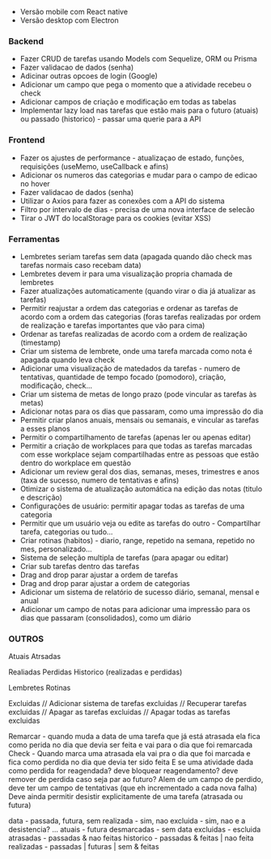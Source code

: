 - Versão mobile com React native
- Versão desktop com Electron

### Backend

- Fazer CRUD de tarefas usando Models com Sequelize, ORM ou Prisma
- Fazer validacao de dados (senha)
- Adicinar outras opcoes de login (Google)
- Adicionar um campo que pega o momento que a atividade recebeu o check
- Adicionar campos de criação e modificação em todas as tabelas
- Implementar lazy load nas tarefas que estão mais para o futuro (atuais) ou passado (historico) - passar uma querie para a API

### Frontend

- Fazer os ajustes de performance - atualizaçao de estado, funções, requisições (useMemo, useCallback e afins)
- Adicionar os numeros das categorias e mudar para o campo de edicao no hover
- Fazer validacao de dados (senha)
- Utilizar o Axios para fazer as conexões com a API do sistema
- Filtro por intervalo de dias - precisa de uma nova interface de selecão
- Tirar o JWT do localStorage para os cookies (evitar XSS)

### Ferramentas

- Lembretes seriam tarefas sem data (apagada quando dão check mas tarefas normais caso recebam data)
- Lembretes devem ir para uma visualização propria chamada de lembretes
- Fazer atualizações automaticamente (quando virar o dia já atualizar as tarefas)
- Permitir reajustar a ordem das categorias e ordenar as tarefas de acordo com a ordem das categorias (foras tarefas realizadas por ordem de realização e tarefas importantes que vão para cima)
- Ordenar as tarefas realizadas de acordo com a ordem de realização (timestamp)
- Criar um sistema de lembrete, onde uma tarefa marcada como nota é apagada quando leva check
- Adicionar uma visualização de matedados da tarefas - numero de tentativas, quantidade de tempo focado (pomodoro), criação, modificação, check...
- Criar um sistema de metas de longo prazo (pode vincular as tarefas às metas)
- Adicionar notas para os dias que passaram, como uma impressão do dia
- Permitir criar planos anuais, mensais ou semanais, e vincular as tarefas a esses planos
- Permitir o compartilhamento de tarefas (apenas ler ou apenas editar)
- Permitir a criação de workplaces para que todas as tarefas marcadas com esse workplace sejam compartilhadas entre as pessoas que estão dentro do workplace em questão
- Adicionar um review geral dos dias, semanas, meses, trimestres e anos (taxa de sucesso, numero de tentativas e afins)
- Otimizar o sistema de atualização automática na edição das notas (titulo e descrição)
- Configurações de usuário: permitir apagar todas as tarefas de uma categoria
- Permitir que um usuário veja ou edite as tarefas do outro - Compartilhar tarefa, categorias ou tudo...
- Criar rotinas (habitos) - diario, range, repetido na semana, repetido no mes, personalizado...
- Sistema de seleção multipla de tarefas (para apagar ou editar)
- Criar sub tarefas dentro das tarefas
- Drag and drop parar ajustar a ordem de tarefas
- Drag and drop parar ajustar a ordem de categorias
- Adicionar um sistema de relatório de sucesso diário, semanal, mensal e anual
- Adicionar um campo de notas para adicionar uma impressão para os dias que passaram (consolidados), como um diário

### OUTROS

Atuais
Atrsadas

Realiadas
Perdidas
Historico (realizadas e perdidas)

Lembretes
Rotinas

Excluidas
// Adicionar sistema de tarefas excluidas
// Recuperar tarefas excluidas
// Apagar as tarefas excluidas
// Apagar todas as tarefas excluidas

Remarcar - quando muda a data de uma tarefa que já está atrasada ela fica como perida no dia que devia ser feita e vai para o dia que foi remarcada
Check - Quando marca uma atrasada ela vai pra o dia que foi marcada e fica como perdida no dia que devia ter sido feita
E se uma atividade dada como perdida for reagendada? deve bloquear reagendamento? deve remover de perdida caso seja par ao futuro?
Alem de um campo de perdido, deve ter um campo de tentativas (que eh incrementado a cada nova falha)
Deve ainda permitir desistir explicitamente de uma tarefa (atrasada ou futura)

data - passada, futura, sem
realizada - sim, nao
excluida - sim, nao
e a desistencia?
...
atuais - futura
desmarcadas - sem data
excluidas - escluida
atrasadas - passadas & nao feitas
historico - passadas & feitas | nao feita
realizadas - passadas | futuras | sem & feitas
